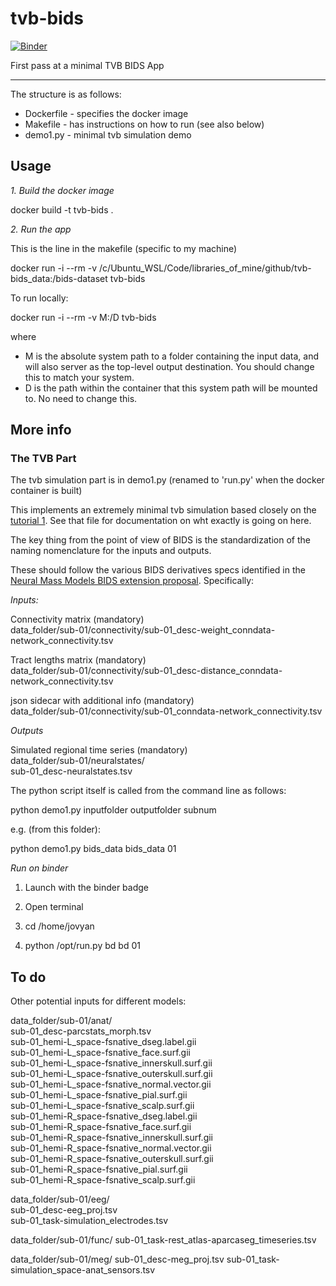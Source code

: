 # tvb-bids  


[![Binder](https://mybinder.org/badge.svg)](https://mybinder.org/v2/gh/JohnGriffiths/tvb-bids/master)  


First pass at a minimal TVB BIDS App  

---  

The structure is as follows:  

- Dockerfile - specifies the docker image  
- Makefile   - has instructions on how to run (see also below)  
- demo1.py   - minimal tvb simulation demo  


## Usage  

*1. Build the docker image*  

docker build -t tvb-bids .  


*2. Run the app*  

This is the line in the makefile (specific to my machine)  

docker run -i --rm -v /c/Ubuntu_WSL/Code/libraries_of_mine/github/tvb-bids_data:/bids-dataset tvb-bids  


To run locally:  

docker run -i --rm -v M:/D tvb-bids  

where  

- M is the absolute system path to a folder containing the input data, and will also server as the top-level output destination. You should change this to match your system.   
- D is the path within the container that this system path will be mounted to. No need to change this.   



## More info  

### The TVB Part  

The tvb simulation part is in demo1.py (renamed to 'run.py' when the docker container is built)  

This implements an extremely minimal tvb simulation based closely on the [tutorial 1](https://github.com/the-virtual-brain/tvb-documentation/blob/master/tutorials/tutorial_s1_region_simulation.ipynb). See that file for documentation on wht exactly is going on here.   

The key thing from the point of view of BIDS is the standardization of the naming nomenclature for the inputs and outputs.   

These should follow the various BIDS derivatives specs identified in the [Neural Mass Models BIDS extension proposal](https://docs.google.com/document/d/1oaBWmkrUqH28oQb1PTO-rG_kuwNX9KqAoE9i5iDh1xw/edit?ts=5ca502fe). Specifically:   


*Inputs:*  

Connectivity matrix (mandatory)  
  data_folder/sub-01/connectivity/sub-01_desc-weight_conndata-network_connectivity.tsv  

Tract lengths matrix (mandatory)  
  data_folder/sub-01/connectivity/sub-01_desc-distance_conndata-network_connectivity.tsv  

json sidecar with additional info (mandatory)  
  data_folder/sub-01/connectivity/sub-01_conndata-network_connectivity.tsv  


*Outputs*  

Simulated regional time series (mandatory)  
data_folder/sub-01/neuralstates/  
	sub-01_desc-neuralstates.tsv  


The python script itself is called from the command line as follows:  

python demo1.py inputfolder outputfolder subnum  

e.g. (from this folder):  

python demo1.py bids_data bids_data 01  



*Run on binder*

1. Launch with the binder badge

2. Open terminal

3. cd /home/jovyan

4. python /opt/run.py bd bd 01




## To do  


Other potential inputs for different models:  

data_folder/sub-01/anat/  
sub-01_desc-parcstats_morph.tsv  
sub-01_hemi-L_space-fsnative_dseg.label.gii  
sub-01_hemi-L_space-fsnative_face.surf.gii  
sub-01_hemi-L_space-fsnative_innerskull.surf.gii  
sub-01_hemi-L_space-fsnative_outerskull.surf.gii  
sub-01_hemi-L_space-fsnative_normal.vector.gii  
sub-01_hemi-L_space-fsnative_pial.surf.gii  
sub-01_hemi-L_space-fsnative_scalp.surf.gii  
sub-01_hemi-R_space-fsnative_dseg.label.gii  
sub-01_hemi-R_space-fsnative_face.surf.gii  
sub-01_hemi-R_space-fsnative_innerskull.surf.gii  
sub-01_hemi-R_space-fsnative_normal.vector.gii  
sub-01_hemi-R_space-fsnative_outerskull.surf.gii  
sub-01_hemi-R_space-fsnative_pial.surf.gii  
sub-01_hemi-R_space-fsnative_scalp.surf.gii  

data_folder/sub-01/eeg/  
	sub-01_desc-eeg_proj.tsv  
	sub-01_task-simulation_electrodes.tsv  

data_folder/sub-01/func/
	sub-01_task-rest_atlas-aparcaseg_timeseries.tsv

data_folder/sub-01/meg/
	sub-01_desc-meg_proj.tsv
	sub-01_task-simulation_space-anat_sensors.tsv



